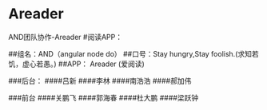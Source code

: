 # Areader
AND团队协作-Areader
#阅读APP：

##组名：AND（angular node do）
##口号：Stay hungry,Stay foolish.(求知若饥，虚心若愚。)
##APP： Areader (爱阅读)

###后台：
####吕新
####李林
####南浩浩
####郝加伟

###前台
####关鹏飞
####郭海春
####杜大鹏
####梁跃钟
